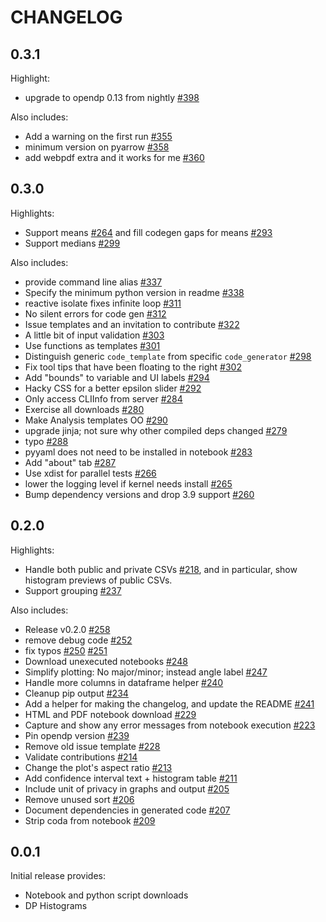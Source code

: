 # CHANGELOG

## 0.3.1

Highlight:

- upgrade to opendp 0.13 from nightly [#398](https://github.com/opendp/dp-wizard/pull/398)

Also includes:

- Add a warning on the first run [#355](https://github.com/opendp/dp-wizard/pull/355)
- minimum version on pyarrow [#358](https://github.com/opendp/dp-wizard/pull/358)
- add webpdf extra and it works for me [#360](https://github.com/opendp/dp-wizard/pull/360)

## 0.3.0

Highlights:

- Support means [#264](https://github.com/opendp/dp-wizard/pull/264) and fill codegen gaps for means [#293](https://github.com/opendp/dp-wizard/pull/293)
- Support medians [#299](https://github.com/opendp/dp-wizard/pull/299)

Also includes:

- provide command line alias [#337](https://github.com/opendp/dp-wizard/pull/337)
- Specify the minimum python version in readme [#338](https://github.com/opendp/dp-wizard/pull/338)
- reactive isolate fixes infinite loop [#311](https://github.com/opendp/dp-wizard/pull/311)
- No silent errors for code gen [#312](https://github.com/opendp/dp-wizard/pull/312)
- Issue templates and an invitation to contribute [#322](https://github.com/opendp/dp-wizard/pull/322)
- A little bit of input validation [#303](https://github.com/opendp/dp-wizard/pull/303)
- Use functions as templates [#301](https://github.com/opendp/dp-wizard/pull/301)
- Distinguish generic `code_template` from specific `code_generator` [#298](https://github.com/opendp/dp-wizard/pull/298)
- Fix tool tips that have been floating to the right [#302](https://github.com/opendp/dp-wizard/pull/302)
- Add "bounds" to variable and UI labels [#294](https://github.com/opendp/dp-wizard/pull/294)
- Hacky CSS for a better epsilon slider [#292](https://github.com/opendp/dp-wizard/pull/292)
- Only access CLIInfo from server [#284](https://github.com/opendp/dp-wizard/pull/284)
- Exercise all downloads [#280](https://github.com/opendp/dp-wizard/pull/280)
- Make Analysis templates OO [#290](https://github.com/opendp/dp-wizard/pull/290)
- upgrade jinja; not sure why other compiled deps changed [#279](https://github.com/opendp/dp-wizard/pull/279)
- typo [#288](https://github.com/opendp/dp-wizard/pull/288)
- pyyaml does not need to be installed in notebook [#283](https://github.com/opendp/dp-wizard/pull/283)
- Add "about" tab [#287](https://github.com/opendp/dp-wizard/pull/287)
- Use xdist for parallel tests [#266](https://github.com/opendp/dp-wizard/pull/266)
- lower the logging level if kernel needs install [#265](https://github.com/opendp/dp-wizard/pull/265)
- Bump dependency versions and drop 3.9 support [#260](https://github.com/opendp/dp-wizard/pull/260)

## 0.2.0

Highlights:

- Handle both public and private CSVs [#218](https://github.com/opendp/dp-wizard/pull/218), and in particular, show histogram previews of public CSVs.
- Support grouping [#237](https://github.com/opendp/dp-wizard/pull/237)

Also includes:

- Release v0.2.0 [#258](https://github.com/opendp/dp-wizard/pull/258)
- remove debug code [#252](https://github.com/opendp/dp-wizard/pull/252)
- fix typos [#250](https://github.com/opendp/dp-wizard/pull/250) [#251](https://github.com/opendp/dp-wizard/pull/251)
- Download unexecuted notebooks [#248](https://github.com/opendp/dp-wizard/pull/248)
- Simplify plotting: No major/minor; instead angle label [#247](https://github.com/opendp/dp-wizard/pull/247)
- Handle more columns in dataframe helper [#240](https://github.com/opendp/dp-wizard/pull/240)
- Cleanup pip output [#234](https://github.com/opendp/dp-wizard/pull/234)
- Add a helper for making the changelog, and update the README [#241](https://github.com/opendp/dp-wizard/pull/241)
- HTML and PDF notebook download [#229](https://github.com/opendp/dp-wizard/pull/229)
- Capture and show any error messages from notebook execution [#223](https://github.com/opendp/dp-wizard/pull/223)
- Pin opendp version [#239](https://github.com/opendp/dp-wizard/pull/239)
- Remove old issue template [#228](https://github.com/opendp/dp-wizard/pull/228)
- Validate contributions [#214](https://github.com/opendp/dp-wizard/pull/214)
- Change the plot's aspect ratio [#213](https://github.com/opendp/dp-wizard/pull/213)
- Add confidence interval text + histogram table [#211](https://github.com/opendp/dp-wizard/pull/211)
- Include unit of privacy in graphs and output [#205](https://github.com/opendp/dp-wizard/pull/205)
- Remove unused sort [#206](https://github.com/opendp/dp-wizard/pull/206)
- Document dependencies in generated code [#207](https://github.com/opendp/dp-wizard/pull/207)
- Strip coda from notebook [#209](https://github.com/opendp/dp-wizard/pull/209)

## 0.0.1

Initial release provides:

- Notebook and python script downloads
- DP Histograms
